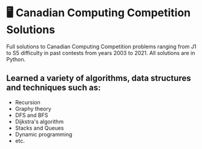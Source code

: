 # 🖥️ Canadian Computing Competition Solutions
Full solutions to Canadian Computing Competition problems ranging from J1 to S5 difficulty in past contests from years 2003 to 2021. All solutions are in Python.

## Learned a variety of algorithms, data structures and techniques such as: 
* Recursion
* Graphy theory
* DFS and BFS
* Dijkstra's algorithm
* Stacks and Queues
* Dynamic programming
* etc. 
